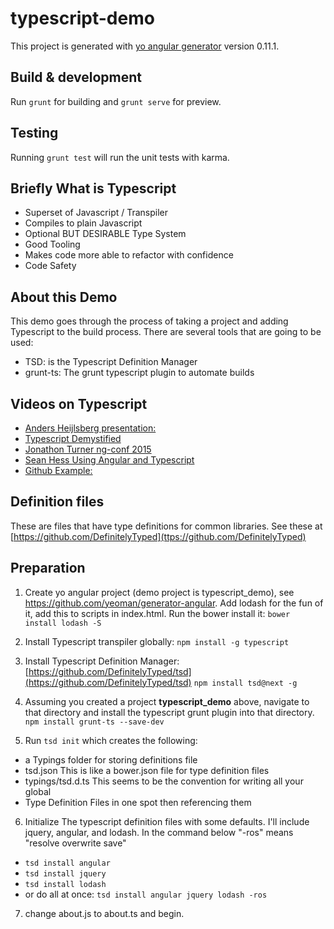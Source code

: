 # typescript-demo

This project is generated with [yo angular generator](https://github.com/yeoman/generator-angular)
version 0.11.1.

## Build & development

Run `grunt` for building and `grunt serve` for preview.

## Testing

Running `grunt test` will run the unit tests with karma.

## Briefly What is Typescript
* Superset of Javascript / Transpiler
* Compiles to plain Javascript
* Optional BUT DESIRABLE Type System
* Good Tooling
* Makes code more able to refactor with confidence
* Code Safety

## About this Demo
This demo goes through the process of taking a project and adding Typescript to the build process.  There are several
tools that are going to be used:

- TSD: is the Typescript Definition Manager
- grunt-ts: The grunt typescript plugin to automate builds

## Videos on Typescript
* [Anders Heijlsberg presentation:](https://www.youtube.com/watch?v=Ut694dsIa8w)
* [Typescript Demystified](https://www.youtube.com/watch?v=kb7tvaBJeMs)
* [Jonathon Turner ng-conf 2015](https://www.youtube.com/watch?v=Xw93oketp18)
* [Sean Hess Using Angular and Typescript](https://www.youtube.com/watch?v=u6TeBM_SC8w)
*    [Github Example: ](https://github.com/seanhess/angularjs-typescript)

## Definition files
These are files that have type definitions for common libraries. 
See these at [https://github.com/DefinitelyTyped](ttps://github.com/DefinitelyTyped)


## Preparation
1. Create yo angular project (demo project is typescript_demo), see https://github.com/yeoman/generator-angular. 
Add lodash for the fun of it, add this to scripts in index.html.  Run the bower install it: 
`bower install lodash -S`

2. Install Typescript transpiler globally: `npm install -g typescript`

3. Install Typescript Definition Manager: [https://github.com/DefinitelyTyped/tsd](https://github.com/DefinitelyTyped/tsd)
`npm install tsd@next -g`

4. Assuming you created a project __typescript_demo__ above, navigate to that directory
and install the typescript grunt plugin into that directory. 
`npm install grunt-ts --save-dev`

5. Run `tsd init` which creates the following:
  * a Typings folder for storing definitions file
  * tsd.json This is like a bower.json file for type definition files
  * typings/tsd.d.ts This seems to be the convention for writing all your global
  * Type Definition Files in one spot then referencing them

6. Initialize The typescript definition files with some defaults. I'll include jquery, angular, and lodash.  In 
the command below "-ros" means "resolve overwrite save"
  * `tsd install angular`
  * `tsd install jquery`
  * `tsd install lodash`
  * or do all at once: `tsd install angular jquery lodash -ros`

7. change about.js to about.ts and begin.

